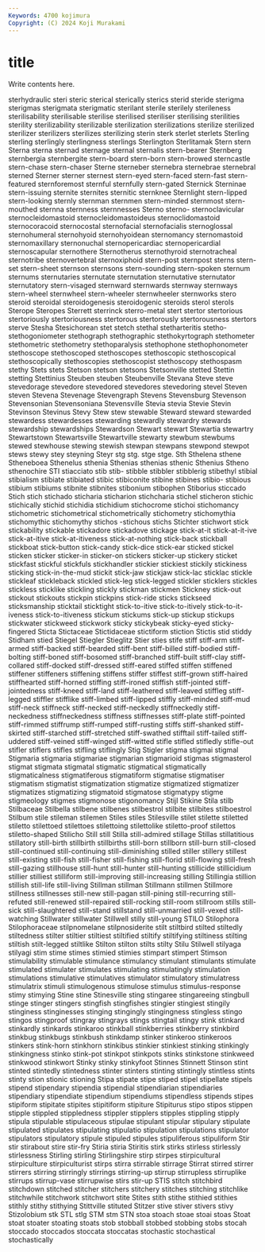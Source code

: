 ```yaml
---
Keywords: 4700 kojimura
Copyright: (C) 2024 Koji Murakami
---
```


# title

Write contents here.



 sterhydraulic steri steric sterical
sterically sterics sterid steride sterigma sterigmas sterigmata sterigmatic sterilant sterile
sterilely sterileness sterilisability sterilisable sterilise sterilised steriliser sterilising sterilities sterility
sterilizability sterilizable sterilization sterilizations sterilize sterilized sterilizer sterilizers sterilizes sterilizing
sterin sterk sterlet sterlets Sterling sterling sterlingly sterlingness sterlings Sterlington
Sterlitamak Stern stern Sterna sterna sternad sternage sternal sternalis stern-bearer
Sternberg sternbergia sternbergite stern-board stern-born stern-browed sterncastle stern-chase stern-chaser Sterne
sterneber sternebra sternebrae sternebral sterned Sterner sterner sternest stern-eyed stern-faced
stern-fast stern-featured sternforemost sternful sternfully stern-gated Sternick Sterninae stern-issuing sternite
sternites sternitic sternknee Sternlight stern-lipped stern-looking sternly sternman sternmen stern-minded
sternmost stern-mouthed sternna sternness sternnesses Sterno sterno- sternoclavicular sternocleidomastoid sternocleidomastoideus
sternoclidomastoid sternocoracoid sternocostal sternofacial sternofacialis sternoglossal sternohumeral sternohyoid sternohyoidean sternomancy
sternomastoid sternomaxillary sternonuchal sternopericardiac sternopericardial sternoscapular sternothere Sternotherus sternothyroid sternotracheal
sternotribe sternovertebral sternoxiphoid stern-post sternpost sterns stern-set stern-sheet sternson sternsons
stern-sounding stern-spoken sternum sternums sternutaries sternutate sternutation sternutative sternutator sternutatory
stern-visaged sternward sternwards sternway sternways stern-wheel sternwheel stern-wheeler sternwheeler sternworks
stero steroid steroidal steroidogenesis steroidogenic steroids sterol sterols Sterope Steropes
Sterrett sterrinck sterro-metal stert stertor stertorious stertoriously stertoriousness stertorous stertorously
stertorousness stertors sterve Stesha Stesichorean stet stetch stethal stetharteritis stetho-
stethogoniometer stethograph stethographic stethokyrtograph stethometer stethometric stethometry stethoparalysis stethophone stethophonometer
stethoscope stethoscoped stethoscopes stethoscopic stethoscopical stethoscopically stethoscopies stethoscopist stethoscopy stethospasm
stethy Stets stets Stetson stetson stetsons Stetsonville stetted Stettin stetting
Stettinius Steuben steuben Steubenville Stevana Steve steve stevedorage stevedore stevedored
stevedores stevedoring stevel Steven steven Stevena Stevenage Stevengraph Stevens Stevensburg
Stevenson Stevensonian Stevensoniana Stevensville Stevia stevia Stevie Stevin Stevinson Stevinus
Stevy Stew stew stewable Steward steward stewarded stewardess stewardesses stewarding
stewardly stewardry stewards stewardship stewardships Stewardson Stewart stewart Stewartia stewartry
Stewartstown Stewartsville Stewartville stewarty stewbum stewbums stewed stewhouse stewing stewish
stewpan stewpans stewpond stewpot stews stewy stey steyning Steyr stg
stg. stge stge. Sth Sthelena sthene Stheneboea Sthenelus sthenia Sthenias
sthenias sthenic Sthenius Stheno sthenochire STI stiacciato stib stib- stibble
stibbler stibblerig stibethyl stibial stibialism stibiate stibiated stibic stibiconite stibine
stibines stibio- stibious stibium stibiums stibnite stibnites stibonium stibophen Stiborius
sticcado Stich stich stichado sticharia sticharion stichcharia stichel sticheron stichic
stichically stichid stichidia stichidium stichocrome stichoi stichomancy stichometric stichometrical stichometrically
stichometry stichomythia stichomythic stichomythy stichos -stichous stichs Stichter stichwort stick
stickability stickable stickadore stickadove stickage stick-at-it stick-at-it-ive stick-at-itive stick-at-itiveness stick-at-nothing
stick-back stickball stickboat stick-button stick-candy stick-dice stick-ear sticked stickel sticken
sticker sticker-in sticker-on stickers sticker-up stickery sticket stickfast stickful stickfuls
stickhandler stickier stickiest stickily stickiness sticking stick-in-the-mud stickit stick-jaw stickjaw
stick-lac sticklac stickle stickleaf stickleback stickled stick-leg stick-legged stickler sticklers
stickles stickless sticklike stickling stickly stickman stickmen Stickney stick-out stickout
stickouts stickpin stickpins stick-ride sticks stickseed sticksmanship sticktail sticktight stick-to-itive
stick-to-itively stick-to-it-iveness stick-to-itiveness stickum stickums stick-up stickup stickups stickwater stickweed
stickwork sticky stickybeak sticky-eyed sticky-fingered Sticta Stictaceae Stictidaceae stictiform stiction
Stictis stid stiddy Stidham stied Stiegel Stiegler Stieglitz Stier sties
stife stiff stiff-arm stiff-armed stiff-backed stiff-bearded stiff-bent stiff-billed stiff-bodied stiff-bolting
stiff-boned stiff-bosomed stiff-branched stiff-built stiff-clay stiff-collared stiff-docked stiff-dressed stiff-eared stiffed
stiffen stiffened stiffener stiffeners stiffening stiffens stiffer stiffest stiff-grown stiff-haired
stiffhearted stiff-horned stiffing stiff-ironed stiffish stiff-jointed stiff-jointedness stiff-kneed stiff-land stiff-leathered
stiff-leaved stiffleg stiff-legged stiffler stifflike stiff-limbed stiff-lipped stiffly stiff-minded stiff-mud
stiff-neck stiffneck stiff-necked stiff-neckedly stiffneckedly stiff-neckedness stiffneckedness stiffness stiffnesses stiff-plate
stiff-pointed stiff-rimmed stiffrump stiff-rumped stiff-rusting stiffs stiff-shanked stiff-skirted stiff-starched stiff-stretched
stiff-swathed stifftail stiff-tailed stiff-uddered stiff-veined stiff-winged stiff-witted stifle stifled stifledly
stifle-out stifler stiflers stifles stifling stiflingly Stig Stigler stigma stigmai
stigmal Stigmaria stigmaria stigmariae stigmarian stigmarioid stigmas stigmasterol stigmat stigmata
stigmatal stigmatic stigmatical stigmatically stigmaticalness stigmatiferous stigmatiform stigmatise stigmatiser stigmatism
stigmatist stigmatization stigmatize stigmatized stigmatizer stigmatizes stigmatizing stigmatoid stigmatose stigmatypy
stigme stigmeology stigmes stigmonose stigonomancy Stijl Stikine Stila stilb Stilbaceae
Stilbella stilbene stilbenes stilbestrol stilbite stilbites stilboestrol Stilbum stile stileman
stilemen Stiles stiles Stilesville stilet stilette stiletted stiletto stilettoed stilettoes
stilettoing stilettolike stiletto-proof stilettos stiletto-shaped Stilicho Still still Stilla still-admired
stillage Stillas stillatitious stillatory still-birth stillbirth stillbirths still-born stillborn still-burn
still-closed still-continued still-continuing still-diminishing stilled stiller stillery stillest still-existing still-fish
still-fisher still-fishing still-florid still-flowing still-fresh still-gazing stillhouse still-hunt still-hunter still-hunting
stillicide stillicidium stillier stilliest stilliform still-improving still-increasing stilling Stillingia stillion
stillish still-life still-living Stillman stillman Stillmann stillmen Stillmore stillness stillnesses
still-new still-pagan still-pining still-recurring still-refuted still-renewed still-repaired still-rocking still-room stillroom
stills still-sick still-slaughtered still-stand stillstand still-unmarried still-vexed still-watching Stillwater stillwater
Stillwell stilly still-young STILO Stilophora Stilophoraceae stilpnomelane stilpnosiderite stilt stiltbird
stilted stiltedly stiltedness stilter stiltier stiltiest stiltified stiltify stiltifying stiltiness
stilting stiltish stilt-legged stiltlike Stilton stilton stilts stilty Stilu Stilwell
stilyaga stilyagi stim stime stimes stimied stimies stimpart stimpert Stimson
stimulability stimulable stimulance stimulancy stimulant stimulants stimulate stimulated stimulater stimulates
stimulating stimulatingly stimulation stimulations stimulative stimulatives stimulator stimulatory stimulatress stimulatrix
stimuli stimulogenous stimulose stimulus stimulus-response stimy stimying Stine stine Stinesville
sting stingaree stingareeing stingbull stinge stinger stingers stingfish stingfishes stingier
stingiest stingily stinginess stinginesses stinging stingingly stingingness stingless stingo stingos
stingproof stingray stingrays stings stingtail stingy stink stinkard stinkardly stinkards
stinkaroo stinkball stinkberries stinkberry stinkbird stinkbug stinkbugs stinkbush stinkdamp stinker
stinkeroo stinkeroos stinkers stink-horn stinkhorn stinkibus stinkier stinkiest stinking stinkingly
stinkingness stinko stink-pot stinkpot stinkpots stinks stinkstone stinkweed stinkwood stinkwort
Stinky stinky stinkyfoot Stinnes Stinnett Stinson stint stinted stintedly stintedness
stinter stinters stinting stintingly stintless stints stinty stion stionic stioning
Stipa stipate stipe stiped stipel stipellate stipels stipend stipendary stipendia
stipendial stipendiarian stipendiaries stipendiary stipendiate stipendium stipendiums stipendless stipends stipes
stipiform stipitate stipites stipitiform stipiture Stipiturus stipo stipos stippen stipple
stippled stippledness stippler stipplers stipples stippling stipply stipula stipulable stipulaceous
stipulae stipulant stipular stipulary stipulate stipulated stipulates stipulating stipulatio stipulation
stipulations stipulator stipulators stipulatory stipule stipuled stipules stipuliferous stipuliform Stir
stir stirabout stire stir-fry Stiria stiria Stiritis stirk stirks stirless
stirlessly stirlessness Stirling stirling Stirlingshire stirp stirpes stirpicultural stirpiculture stirpiculturist
stirps stirra stirrable stirrage Stirrat stirred stirrer stirrers stirring stirringly
stirrings stirring-up stirrup stirrupless stirruplike stirrups stirrup-vase stirrupwise stirs stir-up
STIS stitch stitchbird stitchdown stitched stitcher stitchers stitchery stitches stitching
stitchlike stitchwhile stitchwork stitchwort stite Stites stith stithe stithied stithies
stithly stithy stithying Stittville stituted Stitzer stive stiver stivers stivy
Stizolobium stk STL stlg STM stm STN stoa stoach stoae
stoai stoas Stoat stoat stoater stoating stoats stob stobball stobbed
stobbing stobs stocah stoccado stoccados stoccata stoccatas stochastic stochastical stochastically
